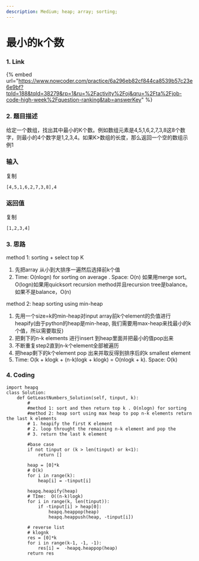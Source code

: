 ```yaml
---
description: Medium; heap; array; sorting;
---
```


# 最小的k个数

### 1. Link

{% embed url="https://www.nowcoder.com/practice/6a296eb82cf844ca8539b57c23e6e9bf?tpId=188&tqId=38279&rp=1&ru=%2Factivity%2Foj&qru=%2Fta%2Fjob-code-high-week%2Fquestion-ranking&tab=answerKey" %}



### 2. 题目描述

给定一个数组，找出其中最小的K个数。例如数组元素是4,5,1,6,2,7,3,8这8个数字，则最小的4个数字是1,2,3,4。如果K>数组的长度，那么返回一个空的数组示例1

### 输入

复制

```
[4,5,1,6,2,7,3,8],4 
```

### 返回值

复制

```
[1,2,3,4]
```



### 3. 思路

method 1:  sorting + select top K

1. 先把array 从小到大排序一遍然后选择前k个值
2. Time: O(nlogn) for sorting on average .   Space: O(n) 如果用merge sort。 O(logn)如果用quicksort recursion method并且recursion tree是balance。如果不是balance，O(n)

method 2: heap sorting using min-heap

1. 先用一个size=k的min-heap对input array前k个element的负值进行heapify(由于python的heap是min-heap, 我们需要用max-heap来找最小的k个值，所以需要取反)
2. 把剩下的n-k elements 进行insert 到heap里面并把最小的值pop出来
3. 不断重复step2直到n-k个element全部被遍历
4. 把heap剩下的k个element pop 出来并取反得到排序后的k smallest element
5. Time: O(k + klogk +  (n-k)logk + klogk) = O(nlogk + k). Space: O(k)

### 4. Coding

```
import heapq
class Solution:
    def GetLeastNumbers_Solution(self, tinput, k):
        #
        #method 1: sort and then return top k . O(nlogn) for sorting
        #method 2: heap sort using max heap to pop n-k elements return the last k elements
        # 1. heapify the first K element 
        # 2. loop throught the remaining n-k element and pop the 
        # 3. return the last k element
        
        #base case
        if not tinput or (k > len(tinput) or k<1):
            return []
        
        heap = [0]*k
        # O(k)
        for i in range(k):
            heap[i] = -tinput[i]
            
        heapq.heapify(heap)
        # TIme:  O((n-k)logk)
        for i in range(k, len(tinput)):
            if -tinput[i] > heap[0]:
                heapq.heappop(heap)
                heapq.heappush(heap, -tinput[i])
                
        # reverse list
        # klognk
        res = [0]*k
        for i in range(k-1, -1, -1):
            res[i] =  -heapq.heappop(heap)
        return res
        
```




